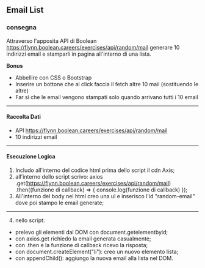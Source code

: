 ##  Email List

### consegna
Attraverso l'apposita API di Boolean
https://flynn.boolean.careers/exercises/api/random/mail
generare 10 indirizzi email e stamparli in pagina all'interno di una lista.

**Bonus**
- Abbellire con CSS o Bootstrap
- Inserire un bottone che al click faccia il fetch altre 10 mail (sostituendo le altre)
- Far sì che le email vengono stampati solo quando arrivano tutti i 10 email

---

#### Raccolta Dati
- API https://flynn.boolean.careers/exercises/api/random/mail
- 10 indirizzi email


---

#### Esecuzione Logica

1) Includo all'interno del codice html prima dello script il cdn Axis;
2) all'interno dello script scrivo:
axios
.get(https://flynn.boolean.careers/exercises/api/random/mail)
.then((funzione di callback) => {
    console.log(funzione di callback)
});
3) All'interno del body nel html creo una ul e inserisco l'id "random-email" dove poi stampo le email generate;
---
4) nello script:
- prelevo gli elementi dal DOM con document.getelementbyid;
- con axios.get richiedo la email generata casualmente;
- con .then e la funzione di callback ricevo la risposta;
- con document.createElement("li"): creo un nuovo elemento lista;
- con appendChild(): aggiungo la nuova email alla lista nel DOM.
